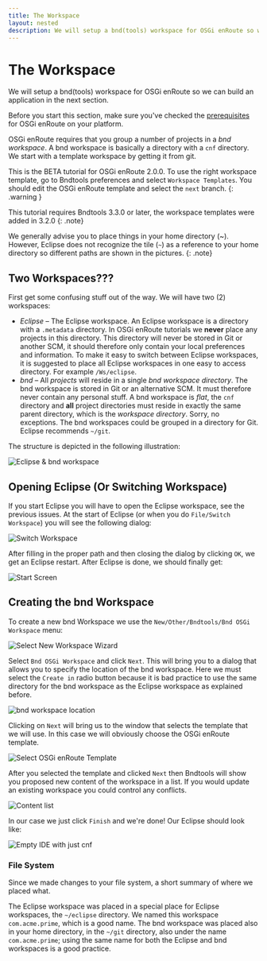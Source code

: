 ```yaml
---
title: The Workspace
layout: nested
description: We will setup a bnd(tools) workspace for OSGi enRoute so we can build an application in the next section.
---
```


# The Workspace

We will setup a bnd(tools) workspace for OSGi enRoute so we can build an application in the next section.

Before you start this section, make sure you've checked the [prerequisites](documentation/tutorials/common_steps/100-prerequisites.html) for OSGi enRoute on your platform. 

OSGi enRoute requires that you group a number of projects in a _bnd workspace_. A bnd workspace is basically a directory with a `cnf` directory. We start with a template workspace by getting it from git.

This is the BETA tutorial for OSGi enRoute 2.0.0. To use the right workspace template, 
go to Bndtools preferences and select `Workspace Templates`.  You should edit the
OSGi enRoute template and select the `next` branch.
{: .warning } 

This tutorial requires Bndtools 3.3.0 or later, the workspace templates were added in 3.2.0
{: .note}

We generally advise you to place things in your home directory (~). However, Eclipse does not recognize the tile (`~`) as a reference to your home directory so different paths are shown in the pictures.
{: .note}

## Two Workspaces???

First get some confusing stuff out of the way. We will have two (2) workspaces:

* _Eclipse_ – The Eclipse workspace. An Eclipse workspace is a directory with a `.metadata` directory. In OSGi enRoute tutorials we **never** place any projects in this directory. This directory will never be stored in Git or another SCM, it should therefore only contain your local preferences and information. To make it easy to switch between Eclipse workspaces, it is suggested to place all Eclipse workspaces in one easy to access directory. For example `/Ws/eclipse`.
* _bnd_ –  All _projects_ will reside in a single _bnd workspace directory_. The bnd workspace is stored in Git or an alternative SCM. It must therefore never contain any personal stuff. A bnd workspace is _flat_, the `cnf` directory and **all** project directories must reside in exactly the same parent directory, which is the _workspace directory_. Sorry, no exceptions. The bnd workspaces could be grouped in a directory for Git. Eclipse recommends `~/git`.

The structure is depicted in the following illustration:

![Eclipse & bnd workspace](img/workspaces-layout.png)

## Opening Eclipse (Or Switching Workspace)

If you start Eclipse you will have to open the Eclipse workspace, see the previous issues. At the start of Eclipse (or when you do `File/Switch Workspace`) you will see the following dialog:

![Switch Workspace](img/qs-switch-0.png)

After filling in the proper path and then closing the dialog by clicking `OK`, we get an Eclipse restart. After Eclipse is done, we should finally get:

![Start Screen](img/qs-switch-1.png)

## Creating the bnd Workspace

To create a new bnd Workspace we use the `New/Other/Bndtools/Bnd OSGi Workspace` menu:

![Select New Workspace Wizard](img/workspace-select.png)

Select `Bnd OSGi Workspace` and click `Next`. This will bring you to a dialog that allows you to specify the location of the bnd workspace. Here we must select the `Create in` radio button because it is bad practice to use the same directory for the bnd workspace as the Eclipse workspace as explained before.

![bnd workspace location](img/location.png)

Clicking on `Next` will bring us to the window that selects the template that we will use. In this case we will obviously choose the OSGi enRoute template.

![Select OSGi enRoute Template](img/select-enroute.png)

After you selected the template and clicked `Next` then Bndtools will show you proposed new content of the workspace in a list. If you would update an existing workspace you could control any conflicts.

![Content list](img/empty-bnd-workspace.png)

In our case we just click `Finish` and we're done! Our Eclipse should look like:

![Empty IDE with just cnf](img/bnd-empty-workspace.png)


### File System

Since we made changes to your file system, a short summary of where we placed what.

The Eclipse workspace was placed in a special place for Eclipse workspaces, the `~/eclipse` directory. We named this workspace `com.acme.prime`, which is a good name. The bnd workspace was placed also in your home directory, in the `~/git` directory, also under the name `com.acme.prime`; using the same name for both the Eclipse and bnd workspaces is a good practice.


